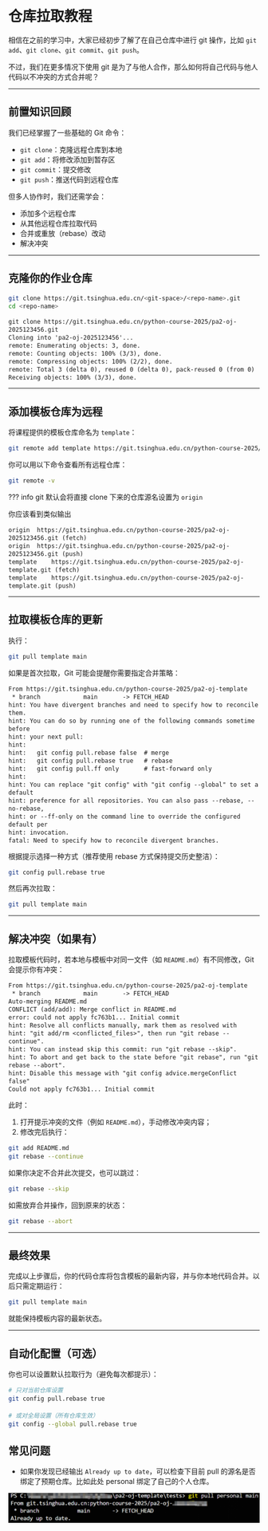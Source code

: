 # 仓库拉取教程

相信在之前的学习中，大家已经初步了解了在自己仓库中进行 git 操作，比如 `git add`、`git clone`、`git commit`、`git push`。

不过，我们在更多情况下使用 git 是为了与他人合作，那么如何将自己代码与他人代码以不冲突的方式合并呢？

---

## 前置知识回顾

我们已经掌握了一些基础的 Git 命令：

* `git clone`：克隆远程仓库到本地
* `git add`：将修改添加到暂存区
* `git commit`：提交修改
* `git push`：推送代码到远程仓库

但多人协作时，我们还需学会：

* 添加多个远程仓库
* 从其他远程仓库拉取代码
* 合并或重放（rebase）改动
* 解决冲突

---

## 克隆你的作业仓库

```bash
git clone https://git.tsinghua.edu.cn/<git-space>/<repo-name>.git
cd <repo-name>
```

```shell
git clone https://git.tsinghua.edu.cn/python-course-2025/pa2-oj-2025123456.git
Cloning into 'pa2-oj-2025123456'...
remote: Enumerating objects: 3, done.
remote: Counting objects: 100% (3/3), done.
remote: Compressing objects: 100% (2/2), done.
remote: Total 3 (delta 0), reused 0 (delta 0), pack-reused 0 (from 0)
Receiving objects: 100% (3/3), done.
```

---

## 添加模板仓库为远程

将课程提供的模板仓库命名为 `template`：

```bash
git remote add template https://git.tsinghua.edu.cn/python-course-2025/pa2-oj-template.git
```

你可以用以下命令查看所有远程仓库：

```bash
git remote -v
```

??? info
    git 默认会将直接 clone 下来的仓库源名设置为 `origin`

你应该看到类似输出

```shell
origin	https://git.tsinghua.edu.cn/python-course-2025/pa2-oj-2025123456.git (fetch)
origin	https://git.tsinghua.edu.cn/python-course-2025/pa2-oj-2025123456.git (push)
template	https://git.tsinghua.edu.cn/python-course-2025/pa2-oj-template.git (fetch)
template	https://git.tsinghua.edu.cn/python-course-2025/pa2-oj-template.git (push)
```

---

## 拉取模板仓库的更新

执行：

```bash
git pull template main
```

如果是首次拉取，Git 可能会提醒你需要指定合并策略：

```
From https://git.tsinghua.edu.cn/python-course-2025/pa2-oj-template
 * branch            main       -> FETCH_HEAD
hint: You have divergent branches and need to specify how to reconcile them.
hint: You can do so by running one of the following commands sometime before
hint: your next pull:
hint:
hint:   git config pull.rebase false  # merge
hint:   git config pull.rebase true   # rebase
hint:   git config pull.ff only       # fast-forward only
hint:
hint: You can replace "git config" with "git config --global" to set a default
hint: preference for all repositories. You can also pass --rebase, --no-rebase,
hint: or --ff-only on the command line to override the configured default per
hint: invocation.
fatal: Need to specify how to reconcile divergent branches.
```

根据提示选择一种方式（推荐使用 rebase 方式保持提交历史整洁）：

```bash
git config pull.rebase true
```

然后再次拉取：

```bash
git pull template main
```

---

## 解决冲突（如果有）

拉取模板代码时，若本地与模板中对同一文件（如 `README.md`）有不同修改，Git 会提示你有冲突：

```
From https://git.tsinghua.edu.cn/python-course-2025/pa2-oj-template
 * branch            main       -> FETCH_HEAD
Auto-merging README.md
CONFLICT (add/add): Merge conflict in README.md
error: could not apply fc763b1... Initial commit
hint: Resolve all conflicts manually, mark them as resolved with
hint: "git add/rm <conflicted_files>", then run "git rebase --continue".
hint: You can instead skip this commit: run "git rebase --skip".
hint: To abort and get back to the state before "git rebase", run "git rebase --abort".
hint: Disable this message with "git config advice.mergeConflict false"
Could not apply fc763b1... Initial commit
```

此时：

1. 打开提示冲突的文件（例如 `README.md`），手动修改冲突内容；
2. 修改完后执行：

```bash
git add README.md
git rebase --continue
```

如果你决定不合并此次提交，也可以跳过：

```bash
git rebase --skip
```

如需放弃合并操作，回到原来的状态：

```bash
git rebase --abort
```

---

## 最终效果

完成以上步骤后，你的代码仓库将包含模板的最新内容，并与你本地代码合并。以后只需定期运行：

```bash
git pull template main
```

就能保持模板内容的最新状态。

---

## 自动化配置（可选）

你也可以设置默认拉取行为（避免每次都提示）：

```bash
# 只对当前仓库设置
git config pull.rebase true

# 或对全局设置（所有仓库生效）
git config --global pull.rebase true
```

## 常见问题

- 如果你发现已经输出 `Already up to date`，可以检查下目前 pull 的源名是否绑定了预期仓库。比如此处 personal 绑定了自己的个人仓库。

![alt text](assets/pull-error.png)